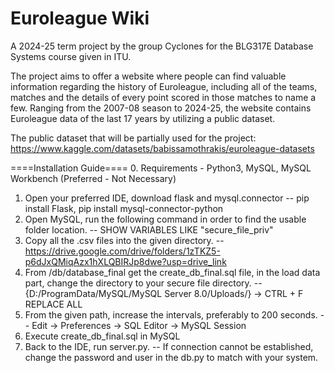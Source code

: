 # Euroleague Wiki
A 2024-25 term project by the group Cyclones for the BLG317E Database Systems course given in ITU.

The project aims to offer a website where people can find valuable information regarding the history of Euroleague, including all of the teams, matches and the details of every point scored in those matches to name a few. Ranging from the 2007-08 season to 2024-25, the website contains Euroleague data of the last 17 years by utilizing a public dataset.

The public dataset that will be partially used for the project: https://www.kaggle.com/datasets/babissamothrakis/euroleague-datasets

====Installation Guide====
0. Requirements - Python3, MySQL, MySQL Workbench (Preferred - Not Necessary)
1. Open your preferred IDE, download flask and mysql.connector
-- pip install Flask, pip install mysql-connector-python
2. Open MySQL, run the following command in order to find the usable folder location.
-- SHOW VARIABLES LIKE "secure_file_priv"
3. Copy all the .csv files into the given directory.
-- https://drive.google.com/drive/folders/1zTKZ5-p6dJxQMiqAzx1hXLQBIRJp8dwe?usp=drive_link
4. From /db/database_final get the create_db_final.sql file, in the load data part, change the directory to your secure file directory.
-- {D:/ProgramData/MySQL/MySQL Server 8.0/Uploads/} -> CTRL + F REPLACE ALL
5. From the given path, increase the intervals, preferably to 200 seconds.
-- Edit -> Preferences -> SQL Editor -> MySQL Session
6. Execute create_db_final.sql in MySQL
7. Back to the IDE, run server.py.
-- If connection cannot be established, change the password and user in the db.py to match with your system.
